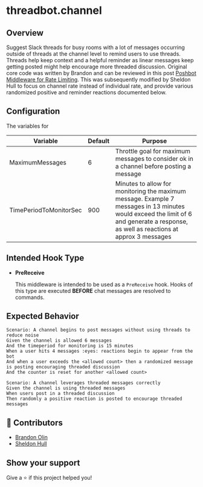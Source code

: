 # threadbot.channel

## Overview

Suggest Slack threads for busy rooms with a lot of messages occurring outside of threads at the channel level to remind users to use threads.
Threads help keep context and a helpful reminder as linear messages keep getting posted might help encourage more threaded discussion.
Original core code was written by Brandon and can be reviewed in this post [Poshbot Middleware for Rate Limiting](https://devblackops.io/poshbot-middleware-for-ratelimiting/).
This was subsequently modified by Sheldon Hull to focus on channel rate instead of individual rate, and provide various randomized positive and reminder reactions documented below.

## Configuration

The variables for

| Variable               | Default | Purpose                                                                                                                                                                              |
| ---------------------- | ------- | ------------------------------------------------------------------------------------------------------------------------------------------------------------------------------------ |
| MaximumMessages        | 6       | Throttle goal for maximum messages to consider ok in a channel before posting a message                                                                                              |
| TimePeriodToMonitorSec | 900     | Minutes to allow for monitoring the maximum message. Example 7 messages in 13 minutes would exceed the limit of 6 and generate a response, as well as reactions at approx 3 messages |

## Intended Hook Type

- **PreReceive**

  This middleware is intended to be used as a `PreReceive` hook.
  Hooks of this type are executed **BEFORE** chat messages are resolved to commands.

## Expected Behavior

```gherkin
Scenario: A channel begins to post messages without using threads to reduce noise
Given the channel is allowed 6 messages
And the timeperiod for monitoring is 15 minutes
When a user hits 4 messages :eyes: reactions begin to appear from the bot
And when a user exceeds the <allowed count> then a randomized message is posting encouraging threaded discussion
And the counter is reset for another <allowed count>
```

```gherkin
Scenario: A channel leverages threaded messages correctly
Given the channel is using threaded messages
When users post in a threaded discussion
Then randomly a positive reaction is posted to encourage threaded messages
```

## 🤝 Contributors

- [Brandon Olin](https://devblackops.io)
- [Sheldon Hull](https://www.sheldonhull.com)

## Show your support

Give a ⭐️ if this project helped you!
